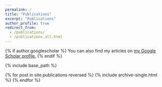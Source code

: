 ```yaml
---
permalink: /
title: "Publications"
excerpt: "Publications"
author_profile: true
redirect_from: 
  - /publications/
  - /publications_all.html
---
```


{% if author.googlescholar %}
  You can also find my articles on <u><a href="{{author.googlescholar}}">my Google Scholar profile</a>.</u>
{% endif %}

{% include base_path %}

{% for post in site.publications reversed %}
  {% include archive-single.html %}
{% endfor %}
